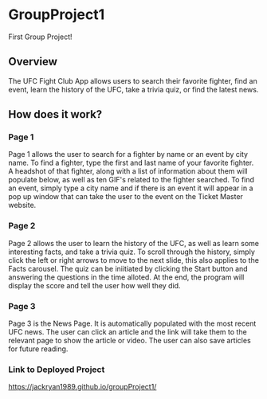 # GroupProject1
First Group Project!

## Overview
The UFC Fight Club App allows users to search their favorite fighter, find an event, learn the history of the UFC, take a trivia quiz, or find the latest news.

## How does it work?

### Page 1
Page 1 allows the user to search for a fighter by name or an event by city name. To find a fighter, type the first and last name of your favorite fighter. A headshot of that fighter, along with a list of information about them will populate below, as well as ten GIF's related to the fighter searched. To find an event, simply type a city name and if there is an event it will appear in a pop up window that can take the user to the event on the Ticket Master website.

### Page 2
Page 2 allows the user to learn the history of the UFC, as well as learn some interesting facts, and take a trivia quiz. To scroll through the history, simply click the left or right arrows to move to the next slide, this also applies to the Facts carousel. The quiz can be iniitiated
by clicking the Start button and answering the questions in the time alloted. At the end, the program will display the score and tell the user how well they did. 

### Page 3
Page 3 is the News Page. It is automatically populated with the most recent UFC news. The user can click an article and the link will take them to the relevant page to show the article or video. The user can also save articles for future reading.

### Link to Deployed Project
https://jackryan1989.github.io/groupProject1/
